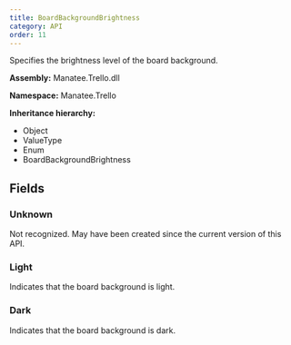 ```yaml
---
title: BoardBackgroundBrightness
category: API
order: 11
---
```


Specifies the brightness level of the board background.

**Assembly:** Manatee.Trello.dll

**Namespace:** Manatee.Trello

**Inheritance hierarchy:**

- Object
- ValueType
- Enum
- BoardBackgroundBrightness

## Fields

### Unknown

Not recognized. May have been created since the current version of this API.

### Light

Indicates that the board background is light.

### Dark

Indicates that the board background is dark.

